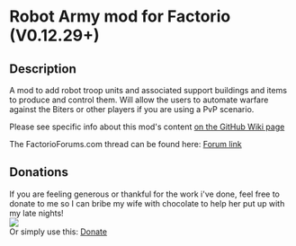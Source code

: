 # Robot Army mod for Factorio (V0.12.29+)
## Description  
A mod to add robot troop units and associated support buildings and items to produce and control them. Will allow the users to automate warfare against the Biters or other players if you are using a PvP scenario.  

Please see specific info about this mod's content [on the GitHub Wiki page](https://github.com/kyranf/robotarmyfactorio/wiki)

The FactorioForums.com thread can be found here: [Forum link](https://forums.factorio.com/viewtopic.php?f=97&t=23543)  


## Donations
If you are feeling generous or thankful for the work i've done, feel free to donate to me so I can bribe my wife with chocolate to help her put up with my late nights!  
[![](https://www.paypalobjects.com/en_US/i/btn/btn_donateCC_LG.gif)](paypal.me/KyranF)  
Or simply use this: [Donate](paypal.me/KyranF)
